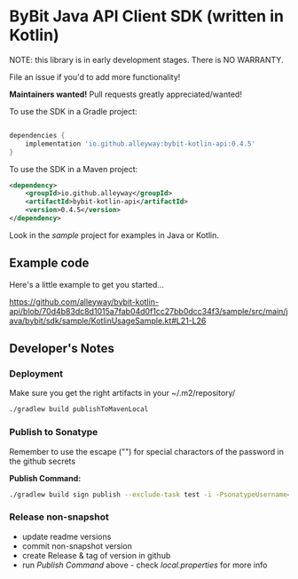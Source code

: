 # ByBit Java API Client SDK (written in Kotlin)

NOTE: this library is in early development stages. There is NO WARRANTY.

File an issue if you'd to add more functionality!

**Maintainers wanted!** Pull requests greatly appreciated/wanted!


To use the SDK in a Gradle project:

```groovy

dependencies {
    implementation 'io.github.alleyway:bybit-kotlin-api:0.4.5' 
}

```

To use the SDK in a Maven project:

```xml
<dependency>
    <groupId>io.github.alleyway</groupId>
    <artifactId>bybit-kotlin-api</artifactId>
    <version>0.4.5</version>
</dependency>

```


Look in the *sample* project for examples in Java or Kotlin.


## Example code

Here's a little example to get you started... 

https://github.com/alleyway/bybit-kotlin-api/blob/70d4b83dc8d1015a7fab04d0f1cc27bb0dcc34f3/sample/src/main/java/bybit/sdk/sample/KotlinUsageSample.kt#L21-L26

## Developer's Notes

### Deployment

Make sure you get the right artifacts in your ~/.m2/repository/

```bash
./gradlew build publishToMavenLocal
```


### Publish to Sonatype

Remember to use the escape ("\") for special charactors of the password in the github secrets

**Publish Command:**

```bash
./gradlew build sign publish --exclude-task test -i -PsonatypeUsername= -PsonatypePassword=
```

### Release non-snapshot
 - update readme versions
 - commit non-snapshot version
 - create Release & tag of version in github
 - run _Publish Command_ above - check _local.properties_ for more info 

